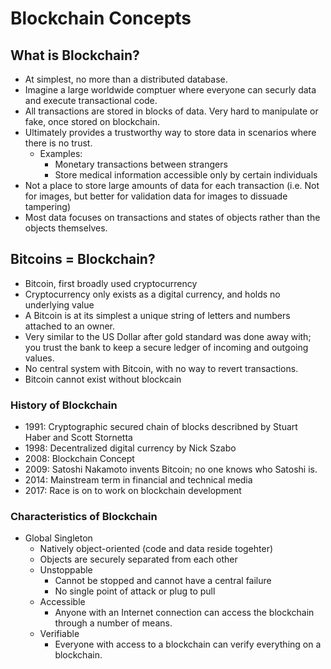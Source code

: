 # Blockchain Concepts

## What is Blockchain?

- At simplest, no more than a distributed database. 
- Imagine a large worldwide comptuer where everyone can securly data and execute transactional code. 
- All transactions are stored in blocks of data. Very hard to manipulate or fake, once stored on blockchain.
- Ultimately provides a trustworthy way to store data in scenarios where there is no trust.
  - Examples:
    - Monetary transactions between strangers
    - Store medical information accessible only by certain individuals
- Not a place to store large amounts of data for each transaction (i.e. Not for images, but better for validation data for images to dissuade tampering)
- Most data focuses on transactions and states of objects rather than the objects themselves.

## Bitcoins = Blockchain?

- Bitcoin, first broadly used cryptocurrency
- Cryptocurrency only exists as a digital currency, and holds no underlying value
- A Bitcoin is at its simplest a unique string of letters and numbers attached to an owner.
- Very similar to the US Dollar after gold standard was done away with; you trust the bank to keep a secure ledger of incoming and outgoing values.
- No central system with Bitcoin, with no way to revert transactions.
- Bitcoin cannot exist without blockcain

### History of Blockchain
- 1991: Cryptographic secured chain of blocks describned by Stuart Haber and Scott Stornetta
- 1998: Decentralized digital currency by Nick Szabo
- 2008: Blockchain Concept
- 2009: Satoshi Nakamoto invents Bitcoin; no one knows who Satoshi is.
- 2014: Mainstream term in financial and technical media
- 2017: Race is on to work on blockchain development

### Characteristics of Blockchain
- Global Singleton
  - Natively object-oriented (code and data reside togehter)
  - Objects are securely separated from each other
  - Unstoppable
    - Cannot be stopped and cannot have a central failure
    - No single point of attack or plug to pull
  - Accessible
    - Anyone with an Internet connection can access the blockchain through a number of means.
  - Verifiable
    - Everyone with access to a blockchain can verify everything on a blockchain.